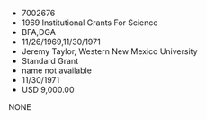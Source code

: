 * 7002676
* 1969 Institutional Grants For Science
* BFA,DGA
* 11/26/1969,11/30/1971
* Jeremy Taylor, Western New Mexico University
* Standard Grant
*   name not available
* 11/30/1971
* USD 9,000.00

NONE